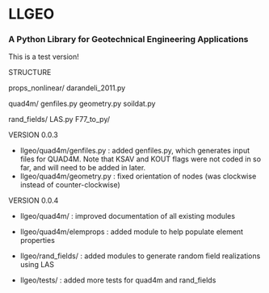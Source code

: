# LLGEO
### A Python Library for Geotechnical Engineering Applications

This is a test version!

STRUCTURE

props_nonlinear/
    darandeli_2011.py

quad4m/
    genfiles.py
    geometry.py
    soildat.py

rand_fields/
    LAS.py
    F77_to_py/


VERSION 0.0.3
- llgeo/quad4m/genfiles.py : added genfiles.py, which generates input files for QUAD4M. Note that KSAV and KOUT flags were not coded in so far, and will need to be added in later.
- llgeo/quad4m/geometry.py : fixed orientation of nodes (was clockwise instead of counter-clockwise)


VERSION 0.0.4
- llgeo/quad4m/          : improved documentation of all existing modules
- llgeo/quad4m/elemprops : added module to help populate element properties

- llgeo/rand_fields/ : added modules to generate random field realizations using LAS
- llgeo/tests/       : added more tests for quad4m and rand_fields
